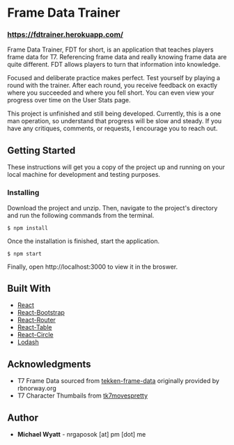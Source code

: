 # Frame Data Trainer

### https://fdtrainer.herokuapp.com/

Frame Data Trainer, FDT for short, is an application that teaches players frame data for T7. Referencing frame data and really knowing frame data are quite different. FDT allows players to turn that information into knowledge.

Focused and deliberate practice makes perfect. Test yourself by playing a round with the trainer. After each round, you receive feedback on exactly where you succeeded and where you fell short. You can even view your progress over time on the User Stats page.

This project is unfinished and still being developed. Currently, this is a one man operation, so understand that progress will be slow and steady. If you have any critiques, comments, or requests, I encourage you to reach out.

## Getting Started

These instructions will get you a copy of the project up and running on your local machine for development and testing purposes.

### Installing

Download the project and unzip. Then, navigate to the project's directory and run the following commands from the terminal.

```
$ npm install
```

Once the installation is finished, start the application.

```
$ npm start
```

Finally, open http://localhost:3000 to view it in the broswer.

## Built With

- [React](https://github.com/facebook/create-react-app)
- [React-Bootstrap](https://react-bootstrap.github.io/)
- [React-Router](https://github.com/ReactTraining/react-router)
- [React-Table](https://react-table.js.org/#/story/readme)
- [React-Circle](https://github.com/zzarcon/react-circle)
- [Lodash](https://lodash.com/docs/4.17.10)

## Acknowledgments

- T7 Frame Data sourced from [tekken-frame-data](https://github.com/harounb/tekken-frame-data) originally provided by rbnorway.org
- T7 Character Thumbails from [tk7movespretty](https://github.com/mspkvp/tk7movespretty)

## Author

- **Michael Wyatt** - nrgaposok [at] pm [dot] me
